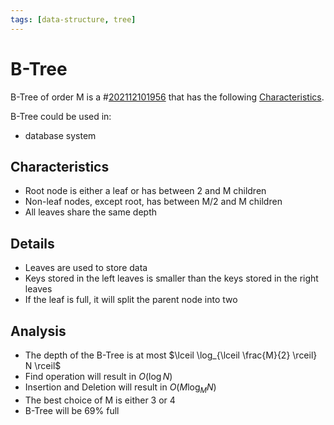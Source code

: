 ```yaml
---
tags: [data-structure, tree]
---
```


# B-Tree

B-Tree of order M is a #[202112101956](202112101956.md) that has the following
[Characteristics](#characteristics).

B-Tree could be used in:
- database system

## Characteristics

- Root node is either a leaf or has between 2 and M children
- Non-leaf nodes, except root, has between M/2 and M children
- All leaves share the same depth

## Details

- Leaves are used to store data
- Keys stored in the left leaves is smaller than the keys stored in the right
  leaves
- If the leaf is full, it will split the parent node into two

## Analysis

- The depth of the B-Tree is at most $\lceil \log_{\lceil \frac{M}{2} \rceil} N \rceil$
- Find operation will result in $O(\log N)$
- Insertion and Deletion will result in $O(M \log_M N)$
- The best choice of M is either 3 or 4
- B-Tree will be 69% full
